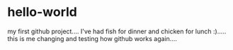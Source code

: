 # hello-world
my first github project....
I've had fish for dinner and chicken for lunch :).....
this is me changing and testing how github works again....
